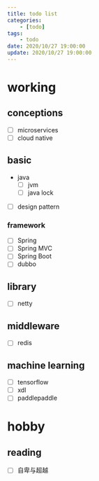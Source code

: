 ```yaml
---
title: todo list
categories: 
	- [todo]
tags:
	- todo
date: 2020/10/27 19:00:00
update: 2020/10/27 19:00:00
---
```


# working

## conceptions

- [ ] microservices
- [ ] cloud native

## basic

- java
  - [ ] jvm
  - [ ] java lock
- [ ] design pattern

### framework

- [ ] Spring
- [ ] Spring MVC
- [ ] Spring Boot
- [ ] dubbo

## library

- [ ] netty

## middleware

- [ ] redis

## machine learning

- [ ] tensorflow
- [ ] xdl
- [ ] paddlepaddle

# hobby

## reading

- [ ] 自卑与超越